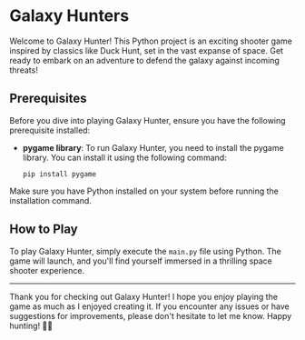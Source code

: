 # Galaxy Hunters

Welcome to Galaxy Hunter! This Python project is an exciting shooter game inspired by classics like Duck Hunt, set in the vast expanse of space. Get ready to embark on an adventure to defend the galaxy against incoming threats!

## Prerequisites

Before you dive into playing Galaxy Hunter, ensure you have the following prerequisite installed:

- **pygame library**: To run Galaxy Hunter, you need to install the pygame library. You can install it using the following command:

    ```
    pip install pygame
    ```

Make sure you have Python installed on your system before running the installation command.

## How to Play

To play Galaxy Hunter, simply execute the `main.py` file using Python. The game will launch, and you'll find yourself immersed in a thrilling space shooter experience.

---

Thank you for checking out Galaxy Hunter! I hope you enjoy playing the game as much as I enjoyed creating it. If you encounter any issues or have suggestions for improvements, please don't hesitate to let me know. Happy hunting! 🚀🌌

